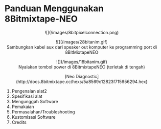 # Panduan Menggunakan 8Bitmixtape-NEO

<p align="center">
![](/images/8bitpixelconnection.png)
</p>

<p align="center">
![](/images/28bitanim.gif)
<br>
Sambungkan kabel aux dari speaker out komputer ke programming port di 8BitMixtapeNEO

</p>

<p align="center">
![](/images/18bitanim.gif)
<br>
Nyalakan tombol power di 8BitmixtapeNEO (terletak di tengah)

</p>


<p align="center">
[Neo Diagnostic](http://docs.8bitmixtape.cc/hexs/5a8569c12823f715656294.hex)
</p>

1. Pengenalan alat2
2. Spesifikasi alat
3. Mengunggah Software
4. Pemakaian
5. Permasalahan/Troubleshooting
6. Kustomisasi Software
7. Credits



